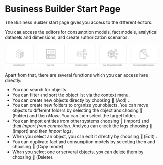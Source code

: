 <!-- loio90e63fd4857543469648dae5a71457f1 -->

<link rel="stylesheet" type="text/css" href="../css/sap-icons.css"/>

# Business Builder Start Page

The Business Builder start page gives you access to the different editors.



You can access the editors for consumption models, fact models, analytical datasets and dimensions, and create authorization scenarios.

![The graphic has a descriptive text.](images/DWC_-_business_builder_start_page_646b7c9.png)

Apart from that, there are several functions which you can access here directly:

-   You can search for objects.
-   You can filter and sort the object list via the context menu.
-   You can create new objects directly by choosing <span class="FPA-icons-V3"></span> \(Add\) .
-   You can create new folders to organize your objects. You can move objects to different folders by selecting the object and chosing <span class="FPA-icons-V3"></span> \(Folder\) and then *Move*. You can then select the target folder.
-   You can import entities from other systems choosing <span class="FPA-icons-V3"></span> \(Import\) and then *Import from connection*. And you can check the logs choosing <span class="FPA-icons-V3"></span> \(Import\) and then *Import logs*.
-   When you select an object, you can edit it directly by choosing <span class="FPA-icons-V3"></span> \(Edit\) .
-   You can duplicate fact and consumption models by selecting them and choosing <span class="FPA-icons-V3"></span> \(Copy model\) 
-   When you select one or serveral objects, you can delete them by choosing <span class="FPA-icons-V3"></span> \(Delete\).

